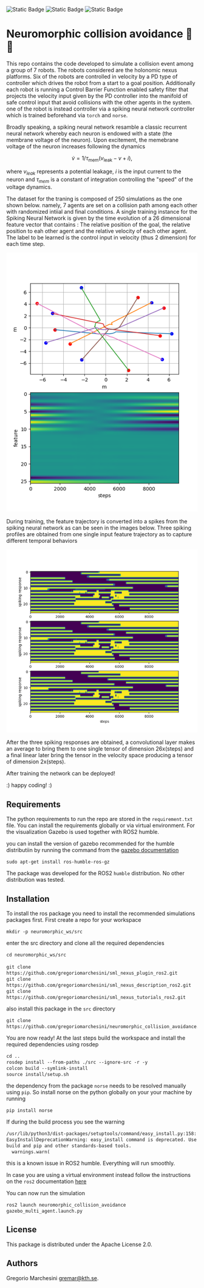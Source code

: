 ![Static Badge](https://img.shields.io/badge/spiking%20NN-robotics-blue) ![Static Badge](https://img.shields.io/badge/ros2-gazebo-blue) ![Static Badge](https://img.shields.io/badge/KTH-DHSG-green)


# Neuromorphic collision avoidance :brain: :robot: 


This repo contains the code developed to simulate a collision event among a group of 7 robots. The robots considered are the holonomic nexus platforms. Six of the robots are controlled in velocity by a PD type of controller which drives the robot from a start to a goal position. Additionally each robot is running a Control Barrier Function enabled safety filter that projects the velocity input given by the PD controller into the manifold of safe control input that avoid collisions with the other agents in the system. one of the robot is instead controller via a spiking neural network controller which is trained beforehand via `torch` and  `norse`.

Broadly speaking, a spiking neural network resamble a classic recurrent neural network whereby each neuron is endowed with a state (the membrane voltage of the neuron). Upon excitement, the memebrane voltage of the neuron increases following the dynamics


$$\dot{v} = 1/\tau_{\text{mem}} (v_{\text{leak}} - v + i),$$

where $v_{leak}$ represents a potential leakage, $i$ is the input current to the neuron and $\tau_{mem}$ is a constant of integration controlling the "speed" of the voltage dynamics.

 
The dataset for the traning is composed of 250 simulations as the one shown below. namely, 7 agents are set on a collision path among each other with randomized intiial and final conditions. A single training instance for the Spiking Neural Network is given by the time evolution of a 26 dimensional feature vector that contains : The relative position of the goal, the relative position to eah other agent and the relative velocity of each other agent. The label to be learned is the control input in velocity (thus 2 dimension) for each time step. 

![alt text](assets/collision_feature.png)

During training, the feature trajectory is converted into a spikes from the spiking neural network as can be seen in the images below. Three spiking profiles are obtained from one single input feature trajectory as to capture different temporal behaviors


![alt text](assets/spiking_response.png)

After the three spiking responses are obtained, a convolutional layer makes an average to bring them to one single tensor of dimension 26x(steps) and a final linear later bring the tensor in the velocity space producing a tensor of dimension 2x(steps).

After training the network can be deployed!

:) happy coding! :)

## Requirements
The python requirements to run the repo are stored in the `requirement.txt` file. You can install the requirements globally or via virtual environment. For the visualization Gazebo is used together with ROS2 humble.

you can install the version of gazebo recommended for the humble distributiin by running the command from the [gazebo documentation](https://gazebosim.org/docs/latest/ros_installation/)

```
sudo apt-get install ros-humble-ros-gz
```
The package was developed for the ROS2 `humble` distribution. No other distribution was tested.

## Installation

To install the ros package you need to install the recommended simulations packages first. First create a repo for your workspace 

```
mkdir -p neuromorphic_ws/src
```
enter the src directory and clone all the required dependencies
```
cd neuromorphic_ws/src

git clone https://github.com/gregoriomarchesini/sml_nexus_plugin_ros2.git
git clone https://github.com/gregoriomarchesini/sml_nexus_description_ros2.git
git clone https://github.com/gregoriomarchesini/sml_nexus_tutorials_ros2.git
```
also install this package in the `src` directory

```
git clone https://github.com/gregoriomarchesini/neuromorphic_collision_avoidance.git
```

You are now ready! At the last steps build the workspace and install the required dependencies using rosdep

```
cd ..
rosdep install --from-paths ./src --ignore-src -r -y
colcon build --symlink-install  
source install/setup.sh
```
the dependency from the package `norse` needs to be resolved manually using `pip`. So install norse on the python globally on your your machine by running 
```
pip install norse
```
If during the build process you see the warning 

```
/usr/lib/python3/dist-packages/setuptools/command/easy_install.py:158: EasyInstallDeprecationWarning: easy_install command is deprecated. Use build and pip and other standards-based tools.
  warnings.warn(
```
this is a known issue in ROS2 humble. Everything will run smoothly.



In case you are using a virtual environment instead follow the instructions on the `ros2` documentation [here](https://docs.ros.org/en/foxy/How-To-Guides/Using-Python-Packages.html)


You can now run the simulation
```
ros2 launch neuromorphic_collision_avoidance gazebo_multi_agent.launch.py
```

## License
This package is distributed under the Apache License 2.0.

## Authors
Gregorio Marchesini gremar@kth.se.


